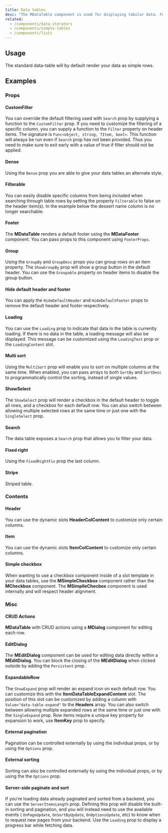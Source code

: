 ```yaml
---
title: Data tables
desc: "The MDataTable component is used for displaying tabular data. Features include sorting, searching, pagination, content-editing, and row selection."
related:
  - /components/data-iterators
  - /components/simple-tables
  - /components/lists
---
```


## Usage

The standard data-table will by default render your data as simple rows.

<masa-example file="Examples.components.data_tables.Usage"></masa-example>

## Examples

### Props

#### CustomFilter

You can override the default filtering used with `Search` prop by supplying a function to the `CustomFilter` prop. If you
need to customize the filtering of a specific column, you can supply a function to the `Filter` property on header items.
The signature is `Func<object, string, TItem, bool>`. This function will always be run even if
`Search` prop has not been provided. Thus you need to make sure to exit early with a value of true if filter should not be
applied.

<masa-example file="Examples.components.data_tables.CustomFilter"></masa-example>

#### Dense

Using the `Dense` prop you are able to give your data tables an alternate style.

<masa-example file="Examples.components.data_tables.Dense"></masa-example>

#### Filterable

You can easily disable specific columns from being included when searching through table rows by setting the property `Filterable` to false on the header item(s). In the example below the dessert name column is no longer searchable.

<masa-example file="Examples.components.data_tables.Filterable"></masa-example>

#### Footer

The **MDataTable** renders a default footer using the **MDataFooter**  component. You can pass props to this component using `FooterProps`.

<masa-example file="Examples.components.data_tables.Footer"></masa-example>

#### Group

Using the `GroupBy` and `GroupDesc` props you can group rows on an item property. The `ShowGroupBy` prop will show a group
button in the default header. You can use the `Groupable` property on header items to disable the group button.

<masa-example file="Examples.components.data_tables.Group"></masa-example>

#### Hide default header and footer

You can apply the `HideDefaultHeader` and `HideDefaultFooter` props to remove the default header and footer
respectively.

<masa-example file="Examples.components.data_tables.HideDefaultHeaderAndFooter"></masa-example>

#### Loading

You can use the `Loading` prop to indicate that data in the table is currently loading. If there is no data in the
table, a loading message will also be displayed. This message can be customized using the `LoadingText` prop or the
`LoadingContent` slot.

<masa-example file="Examples.components.data_tables.Loading"></masa-example>

#### Multi sort

Using the `MultiSort` prop will enable you to sort on multiple columns at the same time. When enabled, you can pass
arrays to both `SortBy` and `SortDesc` to programmatically control the sorting, instead of single values.

<masa-example file="Examples.components.data_tables.MultiSort"></masa-example>

#### ShowSelect

The `ShowSelect` prop will render a checkbox in the default header to toggle all rows, and a checkbox for each default
row. You can also switch between allowing multiple selected rows at the same time or just one with the `SingleSelect` prop.

<masa-example file="Examples.components.data_tables.RowSelection"></masa-example>

#### Search

The data table exposes a `Search` prop that allows you to filter your data.

<masa-example file="Examples.components.data_tables.Search"></masa-example>

#### Fixed right

Using the `FixedRightFix` prop  the last column.

<masa-example file="Examples.components.data_tables.Fixed"></masa-example>

#### Stripe

Striped table.

<masa-example file="Examples.components.data_tables.Stripe"></masa-example>

### Contents

#### Header

You can use the dynamic slots **HeaderColContent** to customize only certain columns.

<masa-example file="Examples.components.data_tables.Header"></masa-example>

#### Item

You can use the dynamic slots **ItemColContent** to customize only certain columns.

<masa-example file="Examples.components.data_tables.Item"></masa-example>

#### Simple checkbox

When wanting to use a checkbox component inside of a slot template in your data tables, use the **MSimpleCheckbox**
component rather than the **MCheckbox** component. The **MSimplleChecbox** component is used internally and will respect
header alignment.

<masa-example file="Examples.components.data_tables.SimpleCheckbox"></masa-example>

### Misc

#### CRUD Actions

**MDataTable** with CRUD actions using a **MDialog** component for editing each row.

<masa-example file="Examples.components.data_tables.CRUDActions"></masa-example>

#### EditDialog

The **MEditDialog** component can be used for editing data directly within a **MEditDialog**. You can block the closing of
the **MEditDialog** when clicked outside by adding the `Persistent` prop.

<masa-example file="Examples.components.data_tables.EditDialog"></masa-example>

#### ExpandableRow

The `ShowExpand`  prop will render an expand icon on each default row. You can customize this with the
**ItemDataTableExpandContent** slot. The position of this slot can be customized by adding a column
with `Value="data-table-expand"` to the **Headers** array. You can also switch between allowing multiple expanded rows
at the same time or just one with the `SingleExpand` prop. Row items require a unique key property for expansion to
work, use **ItemKey** prop to specify.

<masa-example file="Examples.components.data_tables.ExpandableRow"></masa-example>

#### External pagination

Pagination can be controlled externally by using the individual props, or by using the `Options` prop.

<masa-example file="Examples.components.data_tables.ExternalPagination"></masa-example>

#### External sorting

Sorting can also be controlled externally by using the individual props, or by using the the `Options` prop.

<masa-example file="Examples.components.data_tables.ExternalSorting"></masa-example>

#### Server-side paginate and sort

If you’re loading data already paginated and sorted from a backend, you can use the `ServerItemsLength` prop. Defining
this prop will disable the built-in sorting and pagination, and you will instead need to use the available events (
`OnPageUpdate`, `OnSortByUpdate`, `OnOptionsUpdate`, etc) to know when to request new pages from your backend. Use
the `Loading` prop to display a progress bar while fetching data.

<masa-example file="Examples.components.data_tables.ServerSidePaginateAndSort"></masa-example>